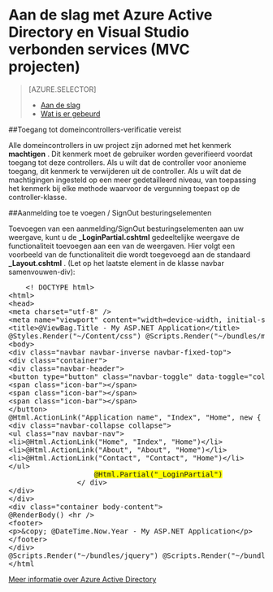 <properties 
    pageTitle="Aan de slag met Azure Active Directory en Visual Studio verbonden services (MVC projecten) | Microsoft Azure" 
    description="Hoe aan de slag met Azure Active Directory in MVC na verbinding te maken met projecten of services maken een Azure AD met behulp van Visual Studio worden verbonden" 
    services="active-directory" 
    documentationCenter="" 
    authors="TomArcher" 
    manager="douge" 
    editor=""/>
  
<tags 
    ms.service="active-directory" 
    ms.workload="web" 
    ms.tgt_pltfrm="vs-getting-started" 
    ms.devlang="na" 
    ms.topic="article" 
    ms.date="08/15/2016" 
    ms.author="tarcher"/>

# <a name="getting-started-with-azure-active-directory-and-visual-studio-connected-services-mvc-projects"></a>Aan de slag met Azure Active Directory en Visual Studio verbonden services (MVC projecten)

> [AZURE.SELECTOR]
> - [Aan de slag](vs-active-directory-dotnet-getting-started.md)
> - [Wat is er gebeurd](vs-active-directory-dotnet-what-happened.md)
 
##<a name="requiring-authentication-to-access-controllers"></a>Toegang tot domeincontrollers-verificatie vereist 

Alle domeincontrollers in uw project zijn adorned met het kenmerk **machtigen** . Dit kenmerk moet de gebruiker worden geverifieerd voordat toegang tot deze controllers. Als u wilt dat de controller voor anonieme toegang, dit kenmerk te verwijderen uit de controller. Als u wilt dat de machtigingen ingesteld op een meer gedetailleerd niveau, van toepassing het kenmerk bij elke methode waarvoor de vergunning toepast op de controller-klasse.
 
##<a name="adding-signin--signout-controls"></a>Aanmelding toe te voegen / SignOut besturingselementen 

Toevoegen van een aanmelding/SignOut besturingselementen aan uw weergave, kunt u de **_LoginPartial.cshtml** gedeeltelijke weergave de functionaliteit toevoegen aan een van de weergaven. Hier volgt een voorbeeld van de functionaliteit die wordt toegevoegd aan de standaard **_Layout.cshtml** . (Let op het laatste element in de klasse navbar samenvouwen-div):

<pre>
    &lt;! DOCTYPE html&gt; 
&lt;html&gt; 
&lt;head&gt; 
&lt;meta charset="utf-8" /&gt; 
&lt;meta name="viewport" content="width=device-width, initial-scale=1.0"&gt; 
&lt;title&gt;@ViewBag.Title - My ASP.NET Application&lt;/title&gt; 
@Styles.Render("~/Content/css") @Scripts.Render("~/bundles/modernizr") &lt;/head&gt; 
&lt;body&gt; 
&lt;div class="navbar navbar-inverse navbar-fixed-top"&gt; 
&lt;div class="container"&gt; 
&lt;div class="navbar-header"&gt; 
&lt;button type="button" class="navbar-toggle" data-toggle="collapse" data-target=".navbar-collapse"&gt; 
&lt;span class="icon-bar"&gt;&lt;/span&gt; 
&lt;span class="icon-bar"&gt;&lt;/span&gt; 
&lt;span class="icon-bar"&gt;&lt;/span&gt; 
&lt;/button&gt; 
@Html.ActionLink("Application name", "Index", "Home", new { area = "" }, new { @class = "navbar-brand" }) &lt;/div&gt; 
&lt;div class="navbar-collapse collapse"&gt; 
&lt;ul class="nav navbar-nav"&gt; 
&lt;li&gt;@Html.ActionLink("Home", "Index", "Home")&lt;/li&gt; 
&lt;li&gt;@Html.ActionLink("About", "About", "Home")&lt;/li&gt; 
&lt;li&gt;@Html.ActionLink("Contact", "Contact", "Home")&lt;/li&gt; 
&lt;/ul&gt; 
                    <span style="background-color:yellow">@Html.Partial("_LoginPartial")</span> 
                &lt;/ div&gt; 
&lt;/div&gt; 
&lt;/div&gt; 
&lt;div class="container body-content"&gt; 
@RenderBody() &lt;hr /&gt; 
&lt;footer&gt; 
&lt;p&gt;&amp;copy; @DateTime.Now.Year - My ASP.NET Application&lt;/p&gt; 
&lt;/footer&gt; 
&lt;/div&gt; 
@Scripts.Render("~/bundles/jquery") @Scripts.Render("~/bundles/bootstrap") @RenderSection("scripts", required: false) &lt;/body&gt; 
&lt;/html                                                                                                                                                                                                                                                                                                                                                                                                                                                           &gt;
</pre>

[Meer informatie over Azure Active Directory](https://azure.microsoft.com/services/active-directory/) 

